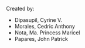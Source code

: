 Created by:
- Dipasupil, Cyrine V.
- Morales, Cedric Anthony
- Nota, Ma. Princess Maricel
- Papares, John Patrick